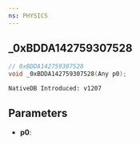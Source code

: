 ```yaml
---
ns: PHYSICS
---
```

## _0xBDDA142759307528

```c
// 0xBDDA142759307528
void _0xBDDA142759307528(Any p0);
```

```
NativeDB Introduced: v1207
```

## Parameters
* **p0**:
